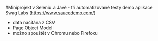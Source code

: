 #Miniprojekt v Seleniu a Javě - tři automatizované testy demo aplikace Swag Labs (https://www.saucedemo.com/)
- data načítána z CSV
- Page Object Model 
- možno spouštět v Chromu nebo Firefoxu
